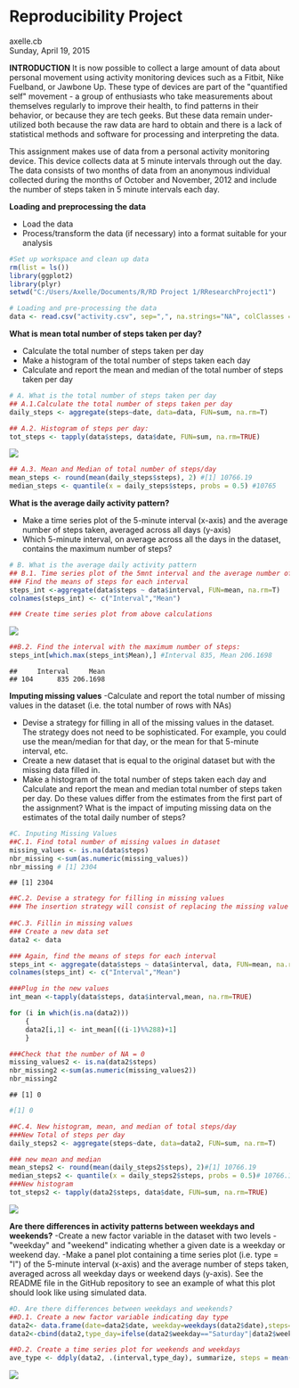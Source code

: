 # Reproducibility Project
axelle.cb  
Sunday, April 19, 2015  

**INTRODUCTION**
It is now possible to collect a large amount of data about personal movement using activity monitoring devices such as a Fitbit, Nike Fuelband, or Jawbone Up. These type of devices are part of the "quantified self" movement - a group of enthusiasts who take measurements about themselves regularly to improve their health, to find patterns in their behavior, or because they are tech geeks. But these data remain under-utilized both because the raw data are hard to obtain and there is a lack of statistical methods and software for processing and interpreting the data.

This assignment makes use of data from a personal activity monitoring device. This device collects data at 5 minute intervals through out the day. The data consists of two months of data from an anonymous individual collected during the months of October and November, 2012 and include the number of steps taken in 5 minute intervals each day.

**Loading and preprocessing the data**
 - Load the data 
 - Process/transform the data (if necessary) into a format suitable for your analysis
 

```r
#Set up workspace and clean up data 
rm(list = ls())
library(ggplot2)
library(plyr)
setwd("C:/Users/Axelle/Documents/R/RD Project 1/RResearchProject1")

# Loading and pre-processing the data
data <- read.csv("activity.csv", sep=",", na.strings="NA", colClasses =c("numeric","Date","numeric"))
```

**What is mean total number of steps taken per day?**
- Calculate the total number of steps taken per day
- Make a histogram of the total number of steps taken each day
- Calculate and report the mean and median of the total number of steps taken per day


```r
# A. What is the total number of steps taken per day
## A.1.Calculate the total number of steps taken per day
daily_steps <- aggregate(steps~date, data=data, FUN=sum, na.rm=T)

## A.2. Histogram of steps per day:
tot_steps <- tapply(data$steps, data$date, FUN=sum, na.rm=TRUE)
```

![](PA1_template_files/figure-html/unnamed-chunk-3-1.png) 


```r
## A.3. Mean and Median of total number of steps/day
mean_steps <- round(mean(daily_steps$steps), 2) #[1] 10766.19
median_steps <- quantile(x = daily_steps$steps, probs = 0.5) #10765 
```

**What is the average daily activity pattern?**
- Make a time series plot of the 5-minute interval (x-axis) and the average number of steps taken, averaged across all days (y-axis)
- Which 5-minute interval, on average across all the days in the dataset, contains the maximum number of steps?

```r
# B. What is the average daily activity pattern
## B.1. Time series plot of the 5mnt interval and the average number of steps taken, averaged accross all days
### Find the means of steps for each interval
steps_int <-aggregate(data$steps ~ data$interval, FUN=mean, na.rm=T)
colnames(steps_int) <- c("Interval","Mean")

### Create time series plot from above calculations
```

![](PA1_template_files/figure-html/unnamed-chunk-6-1.png) 


```r
##B.2. Find the interval with the maximum number of steps:
steps_int[which.max(steps_int$Mean),] #Interval 835, Mean 206.1698
```

```
##     Interval     Mean
## 104      835 206.1698
```

**Imputing missing values**
-Calculate and report the total number of missing values in the dataset (i.e. the total number of rows with NAs)
- Devise a strategy for filling in all of the missing values in the dataset. The strategy does not need to be sophisticated. For example, you could use the mean/median for that day, or the mean for that 5-minute interval, etc.
- Create a new dataset that is equal to the original dataset but with the missing data filled in.
- Make a histogram of the total number of steps taken each day and Calculate and report the mean and median total number of steps taken per day. Do these values differ from the estimates from the first part of the assignment? What is the impact of imputing missing data on the estimates of the total daily number of steps?

```r
#C. Inputing Missing Values
##C.1. Find total number of missing values in dataset
missing_values <- is.na(data$steps)
nbr_missing <-sum(as.numeric(missing_values))
nbr_missing # [1] 2304
```

```
## [1] 2304
```

```r
##C.2. Devise a strategy for filling in missing values
### The insertion strategy will consist of replacing the missing value by the mean value of steps for its interval
     
##C.3. Fillin in missing values
### Create a new data set
data2 <- data 

### Again, find the means of steps for each interval
steps_int <- aggregate(data$steps ~ data$interval, data, FUN=mean, na.rm=T)
colnames(steps_int) <- c("Interval","Mean")

###Plug in the new values
int_mean <-tapply(data$steps, data$interval,mean, na.rm=TRUE)

for (i in which(is.na(data2)))
    {
    data2[i,1] <- int_mean[((i-1)%%288)+1]
    }

###Check that the number of NA = 0
missing_values2 <- is.na(data2$steps)
nbr_missing2 <-sum(as.numeric(missing_values2))
nbr_missing2
```

```
## [1] 0
```

```r
#[1] 0

##C.4. New histogram, mean, and median of total steps/day
###New Total of steps per day
daily_steps2 <- aggregate(steps~date, data=data2, FUN=sum, na.rm=T)

### new mean and median
mean_steps2 <- round(mean(daily_steps2$steps), 2)#[1] 10766.19
median_steps2 <- quantile(x = daily_steps2$steps, probs = 0.5)# 10766.19 
###New histogram 
tot_steps2 <- tapply(data2$steps, data$date, FUN=sum, na.rm=TRUE)
```

![](PA1_template_files/figure-html/unnamed-chunk-9-1.png) 

**Are there differences in activity patterns between weekdays and weekends?**
-Create a new factor variable in the dataset with two levels - "weekday" and "weekend" indicating whether a given date is a weekday or weekend day.
-Make a panel plot containing a time series plot (i.e. type = "l") of the 5-minute interval (x-axis) and the average number of steps taken, averaged across all weekday days or weekend days (y-axis). See the README file in the GitHub repository to see an example of what this plot should look like using simulated data.

```r
#D. Are there differences between weekdays and weekends?
##D.1. Create a new factor variable indicating day type
data2<- data.frame(date=data2$date, weekday=weekdays(data2$date),steps=data2$steps, interval=data2$interval)
data2<-cbind(data2,type_day=ifelse(data2$weekday=="Saturday"|data2$weekday=="Sunday","WE","WD"))

##D.2. Create a time series plot for weekends and weekdays
ave_type <- ddply(data2, .(interval,type_day), summarize, steps = mean(steps, na.rm=TRUE))
```

![](PA1_template_files/figure-html/unnamed-chunk-11-1.png) 



